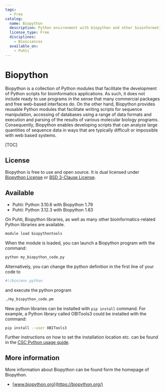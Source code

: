 ```yaml
---
tags:
  - Free
catalog:
  name: Biopython
  description: Python environment with biopython and other bioinformatics related Python libraries
  license_type: Free
  disciplines:
    - Biosciences
  available_on:
    - Puhti
---
```


# Biopython

Biopython is a collection of Python modules that facilitate the development of Python scripts for 
bioinformatics applications. As such, it does not include ready to use programs in the sense that 
many commercial packages and free web-based interfaces do. On the other hand, Biopython provides 
reusable Python modules that facilitate writing scripts for sequence manipulation, accessing of 
databases using a range of data formats and execution and parsing of the results of various 
molecular biology programs. Consequently, Biopython enables developing scripts that can analyze 
large quantities of sequence data in ways that are typically difficult or impossible with web based systems.
 
[TOC]

## License

Biopython is free to use and open source. It is dual licensed under [Biopython License](https://raw.githubusercontent.com/biopython/biopython/master/LICENSE.rst) or [BSD 3-Clause License](https://docs.conda.io/en/latest/license.html).

## Available

- Puhti: Python 3.10.6 with Biopython 1.79
- Puhti: Python 3.12.3 with Biopython 1.83

On Puhti, Biopython libraries, as well as many other bioinformatics-related Python libraries are available.

```bash
module load biopythontools
```

When the module is loaded, you can launch a Biopython program with the command:

```bash
python my_biopython_code.py
```

Alternatively, you can change the python definition in the first line of your code to

```bash
#!/bin/env python
```

and execute the python program

```bash
./my_biopython_code.pm
```

New python libraries can be installed with `pip install` command.
For example, a Python library called OBITools3 could be installed with the command:

```bash
pip install --user OBITools3
```

Further instructions on how to set the installation location etc. can be found in the
[CSC Python usage guide](../support/tutorials/python-usage-guide.md).

## More information

More information about Biopython can be found form the homepage of Biopython.

* [www.biopython.org](https://biopython.org/)
